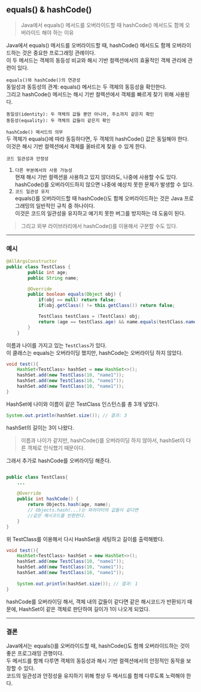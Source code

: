## equals() & hashCode()

> Java에서 equals() 메서드를 오버라이드할 때 hashCode() 메서드도 함께 오버라이드 해야 하는 이유

Java에서 equals() 메서드를 오버라이드할 때, hashCode() 메서드도 함께 오버라이드하는 것은 중요한 프로그래밍 관례이다.  
이 두 메서드는 객체의 동등성 비교와 해시 기반 컬렉션에서의 효율적인 객체 관리에 관련이 있다.

`equals()와 hashCode()의 연관성`  
동일성과 동등성의 관계: equals() 메서드는 두 객체의 동등성을 확인한다.  
그리고 hashCode() 메서드는 해시 기반 컬렉션에서 객체를 빠르게 찾기 위해 사용된다.

    동일성(identity): 두 객체의 값들 뿐만 아니라, 주소까지 같은지 확인
    동등성(equality): 두 객체의 값들이 같은지 확인

`hashCode() 메서드의 의무`  
두 객체가 equals()에 따라 동등하다면, 두 객체의 hashCode() 값은 동일해야 한다.  
이것은 해시 기반 컬렉션에서 객체를 올바르게 찾을 수 있게 한다.

`코드 일관성과 안정성`  
1. `다른 부분에서의 사용 가능성`  
현재 해시 기반 컬렉션을 사용하고 있지 않더라도, 나중에 사용할 수도 있다.  
hashCode()를 오버라이드하지 않으면 나중에 예상치 못한 문제가 발생할 수 있다.
2. `코드 일관성 유지`  
equals()를 오버라이드할 때 hashCode()도 함께 오버라이드하는 것은 Java 프로그래밍의 일반적인 규칙 중 하나이다.  
이것은 코드의 일관성을 유지하고 예기치 못한 버그를 방지하는 데 도움이 된다.

> 그리고 외부 라이브러리에서 hashCode()를 이용해서 구분할 수도 있다.

---

### 예시

```java
@AllArgsConstructor
public class TestClass {
        public int age;
        public String name;

        @Override
        public boolean equals(Object obj) {
            if(obj == null) return false;
            if(obj.getClass() != this.getClass()) return false;

            TestClass testClass = (TestClass) obj;
            return (age == testClass.age) && name.equals(testClass.name);
        }
    }
```

이름과 나이를 가지고 있는 `TestClass`가 있다.  
이 클래스는 equals는 오버라이딩 했지만, hashCode는 오버라이딩 하지 않았다.

```java
void test(){
    HashSet<TestClass> hashSet = new HashSet<>();
    hashSet.add(new TestClass(10, "name1"));
    hashSet.add(new TestClass(10, "name1"));
    hashSet.add(new TestClass(10, "name1"));
}
```

HashSet에 나이와 이름이 같은 TestClass 인스턴스를 총 3개 넣었다.

```java
System.out.println(hashSet.size()); // 결과: 3
```

hashSet의 길이는 3이 나왔다.

> 이름과 나이가 같지만, hashCode()를 오버라이딩 하지 않아서, hashSet이 다른 객체로 인식했기 때문이다.

그래서 추가로 hashCode를 오버라이딩 해준다.

```java

public class TestClass{
    ...

    @Override
    public int hashCode() {
        return Objects.hash(age, name);
        // Objects.hash(...)는 파라미터의 값들이 같다면
        //같은 해시코드를 반환한다.
    }
}
```

위 TestClass를 이용해서 다시 HashSet을 세팅하고 길이를 출력해봤다.

```java
void test(){
    HashSet<TestClass> hashSet = new HashSet<>();
    hashSet.add(new TestClass(10, "name1"));
    hashSet.add(new TestClass(10, "name1"));
    hashSet.add(new TestClass(10, "name1"));
    
    System.out.println(hashSet.size()); // 결과: 1
}
```

hashCode를 오버라이딩 해서, 객체 내의 값들이 같다면 같은 해시코드가 반환되기 때문에, HashSet이 같은 객체로 판단하여 길이가 1이 나오게 되었다.

---
### 결론

Java에서는 equals()를 오버라이드할 때, hashCode()도 함께 오버라이드하는 것이 좋은 프로그래밍 관행이다.  
두 메서드를 함께 다루면 객체의 동등성과 해시 기반 컬렉션에서의 안정적인 동작을 보장할 수 있다.  
코드의 일관성과 안정성을 유지하기 위해 항상 두 메서드를 함께 다루도록 노력해야 한다.